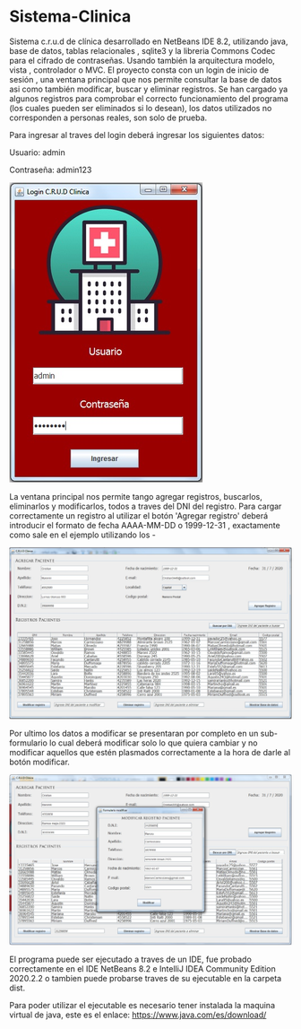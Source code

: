 # Sistema-Clinica

Sistema c.r.u.d de clínica desarrollado en NetBeans IDE 8.2, utilizando java, base de datos, tablas relacionales , sqlite3 y la libreria Commons Codec para el cifrado de contraseñas. Usando también la arquitectura modelo, vista , controlador o MVC.
El proyecto consta con un login de inicio de sesión , una ventana principal que nos permite consultar la base de datos asi como también modificar, buscar y eliminar registros.
Se han cargado ya algunos registros para comprobar el correcto funcionamiento del programa (los cuales pueden ser eliminados si lo desean), los datos utilizados no corresponden a personas reales, son solo de prueba.


Para ingresar al traves del login deberá ingresar los siguientes datos:

Usuario: admin

Contraseña: admin123


![](imagenes/loginClinica.jpg)


La ventana principal nos permite tango agregar registros, buscarlos, eliminarlos y modificarlos, todos a traves del DNI del registro.
Para cargar correctamente un registro al utilizar el botón 'Agregar registro' deberá introducir el formato de fecha AAAA-MM-DD o 1999-12-31 , exactamente como sale en el ejemplo utilizando los -


![](imagenes/ventanaPrincipal.jpg)


Por ultimo los datos a modificar se presentaran por completo en un sub-formulario lo cual deberá modificar solo lo que quiera cambiar y no modificar aquellos que estén plasmados correctamente a la hora de darle al botón modificar.


![](imagenes/ventanModificar.jpg)

El programa  puede ser ejecutado a traves de un IDE, fue probado correctamente en el IDE NetBeans 8.2 e IntelliJ IDEA Community Edition 2020.2.2 o tambien puede probarse traves de su ejecutable en la carpeta dist.

Para poder utilizar el ejecutable es necesario tener instalada la maquina virtual de java, este es el enlace: https://www.java.com/es/download/
